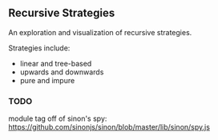 ## Recursive Strategies

An exploration and visualization of recursive strategies.

Strategies include:

* linear and tree-based
* upwards and downwards
* pure and impure

### TODO

module tag off of sinon's spy: https://github.com/sinonjs/sinon/blob/master/lib/sinon/spy.js
